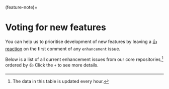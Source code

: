 (feature-note)=

# Voting for new features

You can help us to prioritise development of new features by leaving a [👍 reaction](https://github.blog/2016-03-10-add-reactions-to-pull-requests-issues-and-comments/) on the first comment of any `enhancement` issue.

Below is a list of all current enhancement issues from our core repositories,[^a] ordered by 👍
Click the `+` to see more details.

[^a]: The data in this table is updated every hour.

<div id='feature-table' class="full-width"></div>
